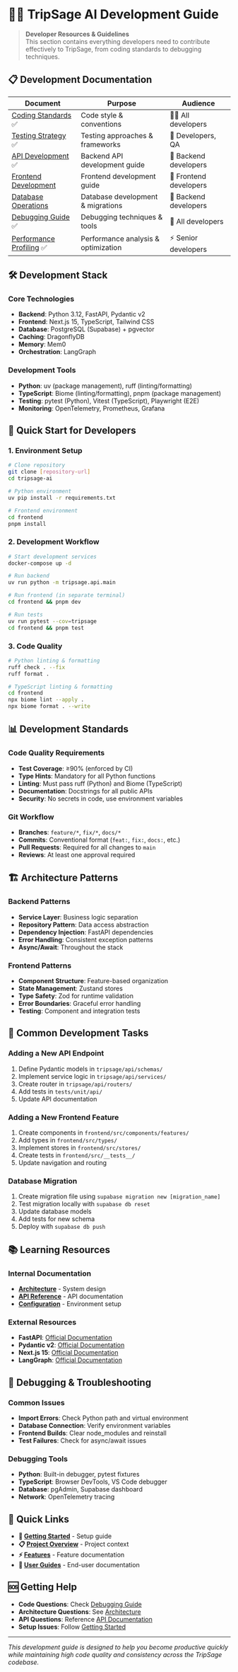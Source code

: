 # 👨‍💻 TripSage AI Development Guide

> **Developer Resources & Guidelines**  
> This section contains everything developers need to contribute effectively to TripSage, from coding standards to debugging techniques.

## 📋 Development Documentation

| Document | Purpose | Audience |
|----------|---------|----------|
| [Coding Standards](CODING_STANDARDS.md) ✅ | Code style & conventions | 👨‍💻 All developers |
| [Testing Strategy](TESTING_STRATEGY.md) ✅ | Testing approaches & frameworks | 🧪 Developers, QA |
| [API Development](API_DEVELOPMENT.md) ✅ | Backend API development guide | 🔌 Backend developers |
| [Frontend Development](FRONTEND_DEVELOPMENT.md) | Frontend development guide | 🎨 Frontend developers |
| [Database Operations](DATABASE_OPERATIONS.md) | Database development & migrations | 💾 Backend developers |
| [Debugging Guide](DEBUGGING_GUIDE.md) ✅ | Debugging techniques & tools | 🔧 All developers |
| [Performance Profiling](PERFORMANCE_PROFILING.md) ✅ | Performance analysis & optimization | ⚡ Senior developers |

## 🛠️ Development Stack

### **Core Technologies**

- **Backend**: Python 3.12, FastAPI, Pydantic v2
- **Frontend**: Next.js 15, TypeScript, Tailwind CSS
- **Database**: PostgreSQL (Supabase) + pgvector
- **Caching**: DragonflyDB
- **Memory**: Mem0
- **Orchestration**: LangGraph

### **Development Tools**

- **Python**: uv (package management), ruff (linting/formatting)
- **TypeScript**: Biome (linting/formatting), pnpm (package management)
- **Testing**: pytest (Python), Vitest (TypeScript), Playwright (E2E)
- **Monitoring**: OpenTelemetry, Prometheus, Grafana

## 🚀 Quick Start for Developers

### **1. Environment Setup**

```bash
# Clone repository
git clone [repository-url]
cd tripsage-ai

# Python environment
uv pip install -r requirements.txt

# Frontend environment
cd frontend
pnpm install
```

### **2. Development Workflow**

```bash
# Start development services
docker-compose up -d

# Run backend
uv run python -m tripsage.api.main

# Run frontend (in separate terminal)
cd frontend && pnpm dev

# Run tests
uv run pytest --cov=tripsage
cd frontend && pnpm test
```

### **3. Code Quality**

```bash
# Python linting & formatting
ruff check . --fix
ruff format .

# TypeScript linting & formatting
cd frontend
npx biome lint --apply .
npx biome format . --write
```

## 📊 Development Standards

### **Code Quality Requirements**

- **Test Coverage**: ≥90% (enforced by CI)
- **Type Hints**: Mandatory for all Python functions
- **Linting**: Must pass ruff (Python) and Biome (TypeScript)
- **Documentation**: Docstrings for all public APIs
- **Security**: No secrets in code, use environment variables

### **Git Workflow**

- **Branches**: `feature/*`, `fix/*`, `docs/*`
- **Commits**: Conventional format (`feat:`, `fix:`, `docs:`, etc.)
- **Pull Requests**: Required for all changes to `main`
- **Reviews**: At least one approval required

## 🏗️ Architecture Patterns

### **Backend Patterns**

- **Service Layer**: Business logic separation
- **Repository Pattern**: Data access abstraction
- **Dependency Injection**: FastAPI dependencies
- **Error Handling**: Consistent exception patterns
- **Async/Await**: Throughout the stack

### **Frontend Patterns**

- **Component Structure**: Feature-based organization
- **State Management**: Zustand stores
- **Type Safety**: Zod for runtime validation
- **Error Boundaries**: Graceful error handling
- **Testing**: Component and integration tests

## 🔧 Common Development Tasks

### **Adding a New API Endpoint**

1. Define Pydantic models in `tripsage/api/schemas/`
2. Implement service logic in `tripsage/api/services/`
3. Create router in `tripsage/api/routers/`
4. Add tests in `tests/unit/api/`
5. Update API documentation

### **Adding a New Frontend Feature**

1. Create components in `frontend/src/components/features/`
2. Add types in `frontend/src/types/`
3. Implement stores in `frontend/src/stores/`
4. Create tests in `frontend/src/__tests__/`
5. Update navigation and routing

### **Database Migration**

1. Create migration file using `supabase migration new [migration_name]`
2. Test migration locally with `supabase db reset`
3. Update database models
4. Add tests for new schema
5. Deploy with `supabase db push`

## 📚 Learning Resources

### **Internal Documentation**

- **[Architecture](../03_ARCHITECTURE/README.md)** - System design
- **[API Reference](../06_API_REFERENCE/README.md)** - API documentation
- **[Configuration](../07_CONFIGURATION/README.md)** - Environment setup

### **External Resources**

- **FastAPI**: [Official Documentation](https://fastapi.tiangolo.com/)
- **Pydantic v2**: [Official Documentation](https://docs.pydantic.dev/latest/)
- **Next.js 15**: [Official Documentation](https://nextjs.org/docs)
- **LangGraph**: [Official Documentation](https://langchain-ai.github.io/langgraph/)

## 🐛 Debugging & Troubleshooting

### **Common Issues**

- **Import Errors**: Check Python path and virtual environment
- **Database Connection**: Verify environment variables
- **Frontend Builds**: Clear node_modules and reinstall
- **Test Failures**: Check for async/await issues

### **Debugging Tools**

- **Python**: Built-in debugger, pytest fixtures
- **TypeScript**: Browser DevTools, VS Code debugger
- **Database**: pgAdmin, Supabase dashboard
- **Network**: OpenTelemetry tracing

## 🔗 Quick Links

- **🚀 [Getting Started](../01_GETTING_STARTED/README.md)** - Setup guide
- **📋 [Project Overview](../02_PROJECT_OVERVIEW/README.md)** - Project context
- **⚡ [Features](../05_FEATURES_AND_INTEGRATIONS/README.md)** - Feature documentation
- **👥 [User Guides](../08_USER_GUIDES/README.md)** - End-user documentation

## 🆘 Getting Help

- **Code Questions**: Check [Debugging Guide](DEBUGGING_GUIDE.md)
- **Architecture Questions**: See [Architecture](../03_ARCHITECTURE/README.md)
- **API Questions**: Reference [API Documentation](../06_API_REFERENCE/README.md)
- **Setup Issues**: Follow [Getting Started](../01_GETTING_STARTED/README.md)

---

*This development guide is designed to help you become productive quickly while maintaining high code quality and consistency across the TripSage codebase.*

